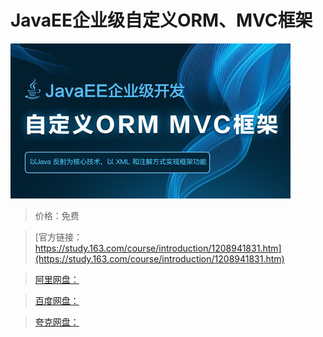 # JavaEE企业级自定义ORM、MVC框架

![img](../../../assets/study163/free/726804be8cf54d3b8a5564613eb028d3.jpg)

> 价格：免费

> [官方链接：https://study.163.com/course/introduction/1208941831.htm](https://study.163.com/course/introduction/1208941831.htm)

> [阿里网盘：]()

> [百度网盘：]()

> [夸克网盘：]()
